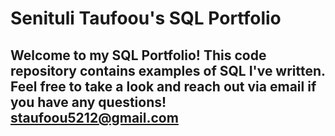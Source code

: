 # Senituli Taufoou's SQL Portfolio

## Welcome to my SQL Portfolio! This code repository contains examples of SQL I've written. Feel free to take a look and reach out via email if you have any questions! staufoou5212@gmail.com  
